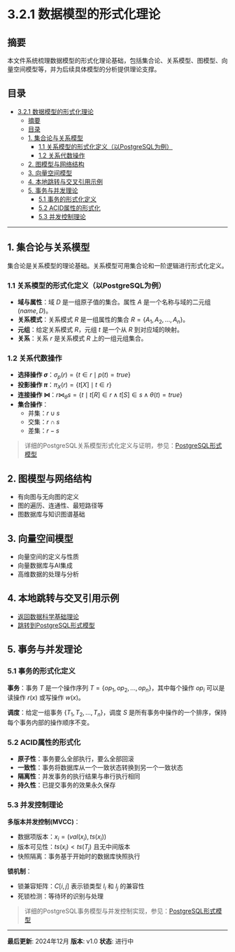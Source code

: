 # 3.2.1 数据模型的形式化理论

## 摘要

本文件系统梳理数据模型的形式化理论基础，包括集合论、关系模型、图模型、向量空间模型等，并为后续具体模型的分析提供理论支撑。

## 目录

- [3.2.1 数据模型的形式化理论](#321-数据模型的形式化理论)
  - [摘要](#摘要)
  - [目录](#目录)
  - [1. 集合论与关系模型](#1-集合论与关系模型)
    - [1.1 关系模型的形式化定义（以PostgreSQL为例）](#11-关系模型的形式化定义以postgresql为例)
    - [1.2 关系代数操作](#12-关系代数操作)
  - [2. 图模型与网络结构](#2-图模型与网络结构)
  - [3. 向量空间模型](#3-向量空间模型)
  - [4. 本地跳转与交叉引用示例](#4-本地跳转与交叉引用示例)
  - [5. 事务与并发理论](#5-事务与并发理论)
    - [5.1 事务的形式化定义](#51-事务的形式化定义)
    - [5.2 ACID属性的形式化](#52-acid属性的形式化)
    - [5.3 并发控制理论](#53-并发控制理论)

---

## 1. 集合论与关系模型

集合论是关系模型的理论基础。关系模型可用集合论和一阶逻辑进行形式化定义。

### 1.1 关系模型的形式化定义（以PostgreSQL为例）

- **域与属性**：域 $D$ 是一组原子值的集合。属性 $A$ 是一个名称与域的二元组 $(name, D)$。
- **关系模式**：关系模式 $R$ 是一组属性的集合 $R = \{A_1, A_2, ..., A_n\}$。
- **元组**：给定关系模式 $R$，元组 $t$ 是一个从 $R$ 到对应域的映射。
- **关系**：关系 $r$ 是关系模式 $R$ 上的一组元组集合。

### 1.2 关系代数操作

- **选择操作 $\sigma$**：$\sigma_p(r) = \{t \in r \mid p(t) = true\}$
- **投影操作 $\pi$**：$\pi_X(r) = \{t[X] \mid t \in r\}$
- **连接操作 $\bowtie$**：$r \bowtie_\theta s = \{t \mid t[R] \in r \land t[S] \in s \land \theta(t) = true\}$
- **集合操作**：
  - 并集：$r \cup s$
  - 交集：$r \cap s$
  - 差集：$r - s$

> 详细的PostgreSQL关系模型形式化定义与证明，参见：[PostgreSQL形式模型](../../1-数据库系统/1.1-PostgreSQL/1.1.1-形式模型.md)

## 2. 图模型与网络结构

- 有向图与无向图的定义
- 图的遍历、连通性、最短路径等
- 图数据库与知识图谱基础

## 3. 向量空间模型

- 向量空间的定义与性质
- 向量数据库与AI集成
- 高维数据的处理与分析

## 4. 本地跳转与交叉引用示例

- [返回数据科学基础理论](../3.1-基础理论/3.1.1-数据科学基础理论框架.md)
- [跳转到PostgreSQL形式模型](../../1-数据库系统/1.1-PostgreSQL/1.1.1-形式模型.md)

## 5. 事务与并发理论

### 5.1 事务的形式化定义

**事务**：事务 $T$ 是一个操作序列 $T = \{op_1, op_2, ..., op_n\}$，其中每个操作 $op_i$ 可以是读操作 $r(x)$ 或写操作 $w(x)$。

**调度**：给定一组事务 $\{T_1, T_2, ..., T_n\}$，调度 $S$ 是所有事务中操作的一个排序，保持每个事务内部的操作顺序不变。

### 5.2 ACID属性的形式化

- **原子性**：事务要么全部执行，要么全部回滚
- **一致性**：事务将数据库从一个一致状态转换到另一个一致状态
- **隔离性**：并发事务的执行结果与串行执行相同
- **持久性**：已提交事务的效果永久保存

### 5.3 并发控制理论

**多版本并发控制(MVCC)**：

- 数据项版本：$x_i = (val(x_i), ts(x_i))$
- 版本可见性：$ts(x_i) < ts(T_j)$ 且无中间版本
- 快照隔离：事务基于开始时的数据库快照执行

**锁机制**：

- 锁兼容矩阵：$C[i,j]$ 表示锁类型 $l_i$ 和 $l_j$ 的兼容性
- 死锁检测：等待环的识别与处理

> 详细的PostgreSQL事务模型与并发控制实现，参见：[PostgreSQL形式模型](../../1-数据库系统/1.1-PostgreSQL/1.1.1-形式模型.md)

---

**最后更新**: 2024年12月
**版本**: v1.0
**状态**: 进行中
